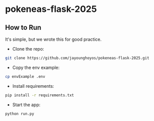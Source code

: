 # pokeneas-flask-2025


## How to Run

It's simple, but we wrote this for good practice.

- Clone the repo:
```bash
git clone https://github.com/jayounghoyos/pokeneas-flask-2025.git
```
- Copy the env example:
```bash
cp envExample .env
```
- Install requirements:
```bash
pip install -r requirements.txt
```
- Start the app:
```bash
python run.py
```

